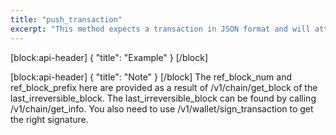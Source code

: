 ```yaml
---
title: "push_transaction"
excerpt: "This method expects a transaction in JSON format and will attempt to apply it to the blockchain."
---
```

[block:api-header]
{
  "title": "Example"
}
[/block]

[block:api-header]
{
  "title": "Note"
}
[/block]
The ref_block_num and ref_block_prefix here are provided as a result of /v1/chain/get_block of the last_irreversible_block. The last_irreversible_block can be found by calling /v1/chain/get_info. You also need to use /v1/wallet/sign_transaction to get the right signature.